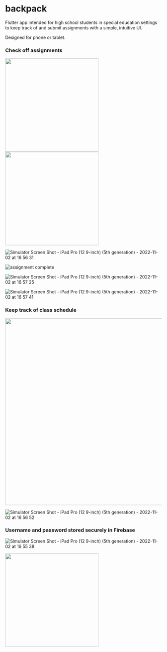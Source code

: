 # backpack

Flutter app intended for high school students in special education settings to keep track of and submit assignments with a simple, intuitive UI.  

Designed for phone or tablet.  

### Check off assignments

<img src="https://user-images.githubusercontent.com/96892866/199610847-d0aaf4d5-7889-49e2-96ef-786060cba51f.png" width="300px"/> <img src="https://user-images.githubusercontent.com/96892866/199610821-ec6854d1-e109-4357-a8d0-b4b825446e97.png" width="300px"/> 

![Simulator Screen Shot - iPad Pro (12 9-inch) (5th generation) - 2022-11-02 at 16 56 31](https://user-images.githubusercontent.com/96892866/199611643-ad5a99df-2150-4947-8bbd-c103f574648e.png)

![assignment complete](https://user-images.githubusercontent.com/96892866/199611658-bdae81fc-401c-44a6-a3ab-312a4465ccfe.gif)

![Simulator Screen Shot - iPad Pro (12 9-inch) (5th generation) - 2022-11-02 at 16 57 25](https://user-images.githubusercontent.com/96892866/199611802-559bcbe1-1ca6-4d20-9880-88c5cda65583.png)

![Simulator Screen Shot - iPad Pro (12 9-inch) (5th generation) - 2022-11-02 at 16 57 41](https://user-images.githubusercontent.com/96892866/199611530-7a252f19-2266-428f-bc61-2f9944d8f0b9.png)


### Keep track of class schedule  

<img src="https://user-images.githubusercontent.com/96892866/199611620-d55a3937-0136-4390-9dc7-1db0db8a9698.png" width="600px"/>

![Simulator Screen Shot - iPad Pro (12 9-inch) (5th generation) - 2022-11-02 at 16 56 52](https://user-images.githubusercontent.com/96892866/199612333-813e2e9c-0114-4cff-9da0-00859217ef61.png)


### Username and password stored securely in Firebase  

![Simulator Screen Shot - iPad Pro (12 9-inch) (5th generation) - 2022-11-02 at 16 55 38](https://user-images.githubusercontent.com/96892866/199611668-f4b368ca-a765-4157-84e2-c941f3f62887.png)

<img src="https://user-images.githubusercontent.com/96892866/199611695-48a24228-ab1b-4d63-bcba-7cdb70a8d36a.gif" width="300px"/>







